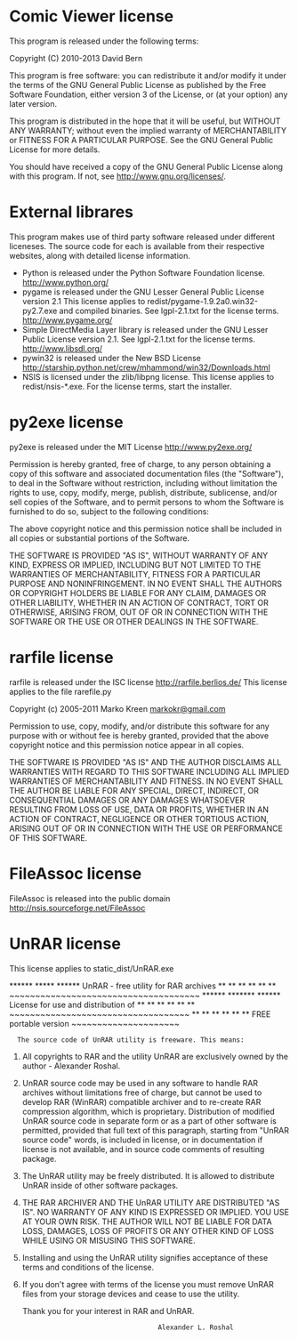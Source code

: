 Comic Viewer license
====================
This program is released under the following terms:

Copyright (C) 2010-2013 David Bern

This program is free software: you can redistribute it and/or modify
it under the terms of the GNU General Public License as published by
the Free Software Foundation, either version 3 of the License, or
(at your option) any later version.

This program is distributed in the hope that it will be useful,
but WITHOUT ANY WARRANTY; without even the implied warranty of
MERCHANTABILITY or FITNESS FOR A PARTICULAR PURPOSE.  See the
GNU General Public License for more details.

You should have received a copy of the GNU General Public License
along with this program.  If not, see <http://www.gnu.org/licenses/>.

External librares
=================
This program makes use of third party software released under different
liceneses. The source code for each is available from their respective websites,
along with detailed license information.

* Python is released under the Python Software Foundation license.
    <http://www.python.org/>
* pygame is released under the GNU Lesser General Public License version 2.1
    This license applies to redist/pygame-1.9.2a0.win32-py2.7.exe and compiled
	binaries.
    See lgpl-2.1.txt for the license terms.
    <http://www.pygame.org/>
* Simple DirectMedia Layer library is released under the GNU Lesser Public
    License version 2.1. See lgpl-2.1.txt for the license terms.
	<http://www.libsdl.org/>
* pywin32 is released under the New BSD License
    <http://starship.python.net/crew/mhammond/win32/Downloads.html>
* NSIS is licensed under the zlib/libpng license. This license applies to
    redist/nsis-*.exe. For the license terms, start the installer.
	
py2exe license
==============
py2exe is released under the MIT License <http://www.py2exe.org/>

Permission is hereby granted, free of charge, to any person obtaining a copy
of this software and associated documentation files (the "Software"), to deal
in the Software without restriction, including without limitation the rights
to use, copy, modify, merge, publish, distribute, sublicense, and/or sell
copies of the Software, and to permit persons to whom the Software is
furnished to do so, subject to the following conditions:

The above copyright notice and this permission notice shall be included in
all copies or substantial portions of the Software.

THE SOFTWARE IS PROVIDED "AS IS", WITHOUT WARRANTY OF ANY KIND, EXPRESS OR
IMPLIED, INCLUDING BUT NOT LIMITED TO THE WARRANTIES OF MERCHANTABILITY,
FITNESS FOR A PARTICULAR PURPOSE AND NONINFRINGEMENT. IN NO EVENT SHALL THE
AUTHORS OR COPYRIGHT HOLDERS BE LIABLE FOR ANY CLAIM, DAMAGES OR OTHER
LIABILITY, WHETHER IN AN ACTION OF CONTRACT, TORT OR OTHERWISE, ARISING FROM,
OUT OF OR IN CONNECTION WITH THE SOFTWARE OR THE USE OR OTHER DEALINGS IN
THE SOFTWARE.

rarfile license
===============
rarfile is released under the ISC license <http://rarfile.berlios.de/>
This license applies to the file rarefile.py

Copyright (c) 2005-2011  Marko Kreen <markokr@gmail.com>

Permission to use, copy, modify, and/or distribute this software for any
purpose with or without fee is hereby granted, provided that the above
copyright notice and this permission notice appear in all copies.

THE SOFTWARE IS PROVIDED "AS IS" AND THE AUTHOR DISCLAIMS ALL WARRANTIES
WITH REGARD TO THIS SOFTWARE INCLUDING ALL IMPLIED WARRANTIES OF
MERCHANTABILITY AND FITNESS. IN NO EVENT SHALL THE AUTHOR BE LIABLE FOR
ANY SPECIAL, DIRECT, INDIRECT, OR CONSEQUENTIAL DAMAGES OR ANY DAMAGES
WHATSOEVER RESULTING FROM LOSS OF USE, DATA OR PROFITS, WHETHER IN AN
ACTION OF CONTRACT, NEGLIGENCE OR OTHER TORTIOUS ACTION, ARISING OUT OF
OR IN CONNECTION WITH THE USE OR PERFORMANCE OF THIS SOFTWARE.

FileAssoc license
=================
FileAssoc is released into the public domain
<http://nsis.sourceforge.net/FileAssoc>

UnRAR license
=============
This license applies to static_dist/UnRAR.exe

 ******    *****   ******   UnRAR - free utility for RAR archives
 **   **  **   **  **   **  ~~~~~~~~~~~~~~~~~~~~~~~~~~~~~~~~~~~~~
 ******   *******  ******    License for use and distribution of
 **   **  **   **  **   **   ~~~~~~~~~~~~~~~~~~~~~~~~~~~~~~~~~~~
 **   **  **   **  **   **         FREE portable version
                                   ~~~~~~~~~~~~~~~~~~~~~

      The source code of UnRAR utility is freeware. This means:

   1. All copyrights to RAR and the utility UnRAR are exclusively
      owned by the author - Alexander Roshal.

   2. UnRAR source code may be used in any software to handle
      RAR archives without limitations free of charge, but cannot be
      used to develop RAR (WinRAR) compatible archiver and to
      re-create RAR compression algorithm, which is proprietary.
      Distribution of modified UnRAR source code in separate form
      or as a part of other software is permitted, provided that
      full text of this paragraph, starting from "UnRAR source code"
      words, is included in license, or in documentation if license
      is not available, and in source code comments of resulting package.

   3. The UnRAR utility may be freely distributed. It is allowed
      to distribute UnRAR inside of other software packages.

   4. THE RAR ARCHIVER AND THE UnRAR UTILITY ARE DISTRIBUTED "AS IS".
      NO WARRANTY OF ANY KIND IS EXPRESSED OR IMPLIED.  YOU USE AT 
      YOUR OWN RISK. THE AUTHOR WILL NOT BE LIABLE FOR DATA LOSS, 
      DAMAGES, LOSS OF PROFITS OR ANY OTHER KIND OF LOSS WHILE USING
      OR MISUSING THIS SOFTWARE.

   5. Installing and using the UnRAR utility signifies acceptance of
      these terms and conditions of the license.

   6. If you don't agree with terms of the license you must remove
      UnRAR files from your storage devices and cease to use the
      utility.

      Thank you for your interest in RAR and UnRAR.


                                            Alexander L. Roshal
